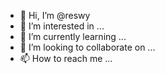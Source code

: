 - 👋 Hi, I’m @reswy
- 👀 I’m interested in ...
- 🌱 I’m currently learning ...
- 💞️ I’m looking to collaborate on ...
- 📫 How to reach me ...

<!---
reswy/reswy is a ✨ special ✨ repository because its `README.md` (this file) appears on your GitHub profile.
You can click the Preview link to take a look at your changes.
--->
